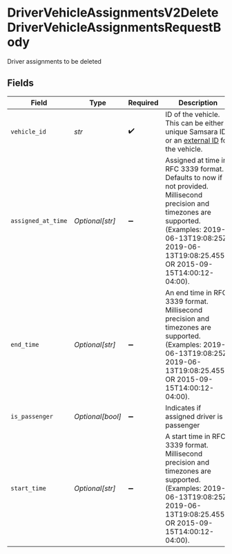 # DriverVehicleAssignmentsV2DeleteDriverVehicleAssignmentsRequestBody

Driver assignments to be deleted


## Fields

| Field                                                                                                                                                                                                               | Type                                                                                                                                                                                                                | Required                                                                                                                                                                                                            | Description                                                                                                                                                                                                         | Example                                                                                                                                                                                                             |
| ------------------------------------------------------------------------------------------------------------------------------------------------------------------------------------------------------------------- | ------------------------------------------------------------------------------------------------------------------------------------------------------------------------------------------------------------------- | ------------------------------------------------------------------------------------------------------------------------------------------------------------------------------------------------------------------- | ------------------------------------------------------------------------------------------------------------------------------------------------------------------------------------------------------------------- | ------------------------------------------------------------------------------------------------------------------------------------------------------------------------------------------------------------------- |
| `vehicle_id`                                                                                                                                                                                                        | *str*                                                                                                                                                                                                               | :heavy_check_mark:                                                                                                                                                                                                  | ID of the vehicle. This can be either a unique Samsara ID or an [external ID](https://developers.samsara.com/docs/external-ids) for the vehicle.                                                                    | 281474978683353                                                                                                                                                                                                     |
| `assigned_at_time`                                                                                                                                                                                                  | *Optional[str]*                                                                                                                                                                                                     | :heavy_minus_sign:                                                                                                                                                                                                  |  Assigned at time in RFC 3339 format. Defaults to now if not provided. Millisecond precision and timezones are supported. (Examples: 2019-06-13T19:08:25Z, 2019-06-13T19:08:25.455Z, OR 2015-09-15T14:00:12-04:00). | 2019-06-13T19:08:25Z                                                                                                                                                                                                |
| `end_time`                                                                                                                                                                                                          | *Optional[str]*                                                                                                                                                                                                     | :heavy_minus_sign:                                                                                                                                                                                                  |  An end time in RFC 3339 format. Millisecond precision and timezones are supported. (Examples: 2019-06-13T19:08:25Z, 2019-06-13T19:08:25.455Z, OR 2015-09-15T14:00:12-04:00).                                       | 2019-06-13T19:08:25Z                                                                                                                                                                                                |
| `is_passenger`                                                                                                                                                                                                      | *Optional[bool]*                                                                                                                                                                                                    | :heavy_minus_sign:                                                                                                                                                                                                  | Indicates if assigned driver is passenger                                                                                                                                                                           | true                                                                                                                                                                                                                |
| `start_time`                                                                                                                                                                                                        | *Optional[str]*                                                                                                                                                                                                     | :heavy_minus_sign:                                                                                                                                                                                                  |  A start time in RFC 3339 format. Millisecond precision and timezones are supported. (Examples: 2019-06-13T19:08:25Z, 2019-06-13T19:08:25.455Z, OR 2015-09-15T14:00:12-04:00).                                      | 2019-06-13T19:08:25Z                                                                                                                                                                                                |